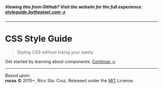 ##### Viewing this from GitHub? Visit the website for the full experience. **[styleguide.bythepixel.com →](http://styleguide.bythepixel.com)**
<!-- {h5: style='display:none'} -->

----
<!-- {hr: style='display:none'} -->

# CSS Style Guide

<!-- {h1:.massive-header.-with-tagline} -->

> Styling CSS without losing your sanity

Get started by learning about components.
[Continue →](docs/components.md)
<!-- {p:.pull-box} -->

----
<!-- {hr: style='display:none'} -->

_Based upon:_<br>
**rscss** © 2015+, Rico Sta. Cruz. Released under the [MIT] License.<br>

[MIT]: http://mit-license.org/
